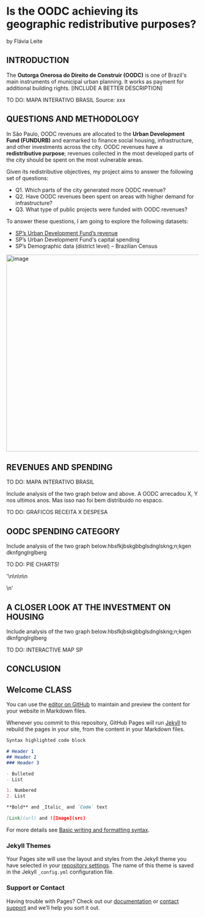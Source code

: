 # Is the OODC achieving its geographic redistributive purposes?
by Flávia Leite

## INTRODUCTION
The **Outorga Onerosa do Direito de Construir (OODC)** is one of Brazil's main instruments of  municipal urban planning.  It works as payment for additional building rights. [INCLUDE A BETTER DESCRIPTION]


TO DO: MAPA INTERATIVO BRASIL
Source: xxx





## QUESTIONS AND METHODOLOGY
In São Paulo, OODC revenues are allocated to the **Urban Development Fund (FUNDURB)** and earmarked to finance social housing, infrastructure, and other investments across the city. 
OODC revenues have a **redistributive purpose**; revenues collected in the most developed parts of the city should be spent on the most vulnerable areas. 

Given its redistributive objectives, my project aims to answer the following set of questions: 
* Q1. Which parts of the city generated more OODC revenue?
* Q2. Have OODC revenues been spent on areas with higher demand for infrastructure?
* Q3. What type of public projects were funded with OODC revenues? 

To answer these questions, I am going to explore the following datasets:
* [SP’s Urban Development Fund’s revenue](https://monitoramentopde.gestaourbana.prefeitura.sp.gov.br/) 
* SP’s Urban Development Fund's capital spending
* SP’s Demographic data (district level) – Brazilian Census

<img width="516" alt="image" src="https://user-images.githubusercontent.com/97998623/166829046-9132010d-3f93-41c9-af93-8c235a252d77.png">




## REVENUES AND SPENDING

TO DO: MAPA INTERATIVO BRASIL

Include analysis of the two graph below and above. A OODC arrecadou X, Y nos ultimos anos. Mas isso nao foi bem distribuido no espaco.

TO DO: GRAFICOS RECEITA X DESPESA





## OODC SPENDING CATEGORY
Include analysis of the two graph below.hbsfkjbskgbbglsdnglskng;n;kgen
dknfgnglrglberg

TO DO: PIE CHARTS!
<script src="https://cdn.plot.ly/plotly-latest.min.js"></script>
'\n\n<style>\n\n</style>\n\n<div id="fig_el53126124088666569157537607"></div>\n<script>\nfunction mpld3_load_lib(url, callback){\n  var s = document.createElement(\'script\');\n  s.src = url;\n  s.async = true;\n  s.onreadystatechange = s.onload = callback;\n  s.onerror = function(){console.warn("failed to load library " + url);};\n  document.getElementsByTagName("head")[0].appendChild(s);\n}\n\nif(typeof(mpld3) !== "undefined" && mpld3._mpld3IsLoaded){\n   // already loaded: just create the figure\n   !function(mpld3){\n       \n       mpld3.draw_figure("fig_el53126124088666569157537607", {"width": 432.0, "height": 720.0, "axes": [{"bbox": [0.125, 0.125, 0.775, 0.755], "xlim": [-1.1215078626502872, 1.1102030754755123], "ylim": [-1.8203834171093363, 1.8031472458691125], "xdomain": [-1.1215078626502872, 1.1102030754755123], "ydomain": [-1.8203834171093363, 1.8031472458691125], "xscale": "linear", "yscale": "linear", "axes": [{"position": "bottom", "nticks": 0, "tickvalues": [], "tickformat_formatter": "", "tickformat": "", "scale": "linear", "fontsize": null, "grid": {"gridOn": false}, "visible": true}, {"position": "left", "nticks": 0, "tickvalues": [], "tickformat_formatter": "", "tickformat": "", "scale": "linear", "fontsize": null, "grid": {"gridOn": false}, "visible": true}], "axesbg": "#FFFFFF", "axesbgalpha": null, "zoomable": true, "id": "el531268486299024", "lines": [], "paths": [{"data": "data01", "xindex": 0, "yindex": 1, "coordinates": "data", "pathcodes": ["M", "C", "C", "L", "L", "Z"], "id": "el531268486196016", "dasharray": "none", "alpha": 1, "facecolor": "#BC8F8F", "edgecolor": "none", "edgewidth": 1.0, "zorder": 1}, {"data": "data02", "xindex": 0, "yindex": 1, "coordinates": "data", "pathcodes": ["M", "C", "C", "L", "L", "Z"], "id": "el531268509179984", "dasharray": "none", "alpha": 1, "facecolor": "#708090", "edgecolor": "none", "edgewidth": 1.0, "zorder": 1}, {"data": "data03", "xindex": 0, "yindex": 1, "coordinates": "data", "pathcodes": ["M", "C", "C", "L", "L", "Z"], "id": "el531268509181520", "dasharray": "none", "alpha": 1, "facecolor": "#8FBC8F", "edgecolor": "none", "edgewidth": 1.0, "zorder": 1}, {"data": "data04", "xindex": 0, "yindex": 1, "coordinates": "data", "pathcodes": ["M", "C", "C", "L", "L", "Z"], "id": "el531268509189200", "dasharray": "none", "alpha": 1, "facecolor": "#EEE8AA", "edgecolor": "none", "edgewidth": 1.0, "zorder": 1}, {"data": "data05", "xindex": 0, "yindex": 1, "coordinates": "data", "pathcodes": ["M", "C", "C", "C", "C", "L", "L", "Z"], "id": "el531268509184400", "dasharray": "none", "alpha": 1, "facecolor": "#CD5C5C", "edgecolor": "none", "edgewidth": 1.0, "zorder": 1}, {"data": "data06", "xindex": 0, "yindex": 1, "coordinates": "data", "pathcodes": ["M", "C", "C", "C", "C", "L", "L", "Z"], "id": "el531268509179552", "dasharray": "none", "alpha": 1, "facecolor": "#D2691E", "edgecolor": "none", "edgewidth": 1.0, "zorder": 1}, {"data": "data07", "xindex": 0, "yindex": 1, "coordinates": "data", "pathcodes": ["M", "C", "C", "L", "L", "Z"], "id": "el531268509190640", "dasharray": "none", "alpha": 1, "facecolor": "#B0C4DE", "edgecolor": "none", "edgewidth": 1.0, "zorder": 1}, {"data": "data08", "xindex": 0, "yindex": 1, "coordinates": "axes", "pathcodes": ["M", "L", "L", "L", "Z"], "id": "el531268486065136", "dasharray": "none", "alpha": 1, "facecolor": "#BC8F8F", "edgecolor": "none", "edgewidth": 1.0, "zorder": 1000001.0}, {"data": "data08", "xindex": 0, "yindex": 2, "coordinates": "axes", "pathcodes": ["M", "L", "L", "L", "Z"], "id": "el531268486069168", "dasharray": "none", "alpha": 1, "facecolor": "#708090", "edgecolor": "none", "edgewidth": 1.0, "zorder": 1000001.0}, {"data": "data08", "xindex": 0, "yindex": 3, "coordinates": "axes", "pathcodes": ["M", "L", "L", "L", "Z"], "id": "el531268486074544", "dasharray": "none", "alpha": 1, "facecolor": "#8FBC8F", "edgecolor": "none", "edgewidth": 1.0, "zorder": 1000001.0}, {"data": "data08", "xindex": 0, "yindex": 4, "coordinates": "axes", "pathcodes": ["M", "L", "L", "L", "Z"], "id": "el531268486061776", "dasharray": "none", "alpha": 1, "facecolor": "#EEE8AA", "edgecolor": "none", "edgewidth": 1.0, "zorder": 1000001.0}, {"data": "data08", "xindex": 5, "yindex": 1, "coordinates": "axes", "pathcodes": ["M", "L", "L", "L", "Z"], "id": "el531268486064656", "dasharray": "none", "alpha": 1, "facecolor": "#CD5C5C", "edgecolor": "none", "edgewidth": 1.0, "zorder": 1000001.0}, {"data": "data08", "xindex": 5, "yindex": 2, "coordinates": "axes", "pathcodes": ["M", "L", "L", "L", "Z"], "id": "el531268486066432", "dasharray": "none", "alpha": 1, "facecolor": "#D2691E", "edgecolor": "none", "edgewidth": 1.0, "zorder": 1000001.0}, {"data": "data08", "xindex": 5, "yindex": 3, "coordinates": "axes", "pathcodes": ["M", "L", "L", "L", "Z"], "id": "el531268486070032", "dasharray": "none", "alpha": 1, "facecolor": "#B0C4DE", "edgecolor": "none", "edgewidth": 1.0, "zorder": 1000001.0}, {"data": "data09", "xindex": 0, "yindex": 1, "coordinates": "axes", "pathcodes": ["M", "L", "S", "L", "S", "L", "S", "L", "S", "Z"], "id": "el531268509186032", "dasharray": "none", "alpha": 0.8, "facecolor": "rgba(255, 255, 255, 0.8)", "edgecolor": "rgba(204, 204, 204, 0.8)", "edgewidth": 1.0, "zorder": 1000000.0}], "markers": [], "texts": [{"text": "3%", "position": [-0.0992934531543818, 1.0955093838761396], "coordinates": "data", "h_anchor": "middle", "v_baseline": "central", "rotation": -0.0, "fontsize": 10.0, "color": "#000000", "alpha": 1, "zorder": 3, "id": "el531268509193376"}, {"text": "3%", "position": [-0.29617888678988535, 1.059376263194482], "coordinates": "data", "h_anchor": "middle", "v_baseline": "central", "rotation": -0.0, "fontsize": 10.0, "color": "#000000", "alpha": 1, "zorder": 3, "id": "el531268509190928"}, {"text": "10%", "position": [-0.6830261104650502, 0.8622501565224475], "coordinates": "data", "h_anchor": "middle", "v_baseline": "central", "rotation": -0.0, "fontsize": 10.0, "color": "#000000", "alpha": 1, "zorder": 3, "id": "el531268509185024"}, {"text": "1%", "position": [-0.9220972051033528, 0.5997805801629338], "coordinates": "data", "h_anchor": "middle", "v_baseline": "central", "rotation": -0.0, "fontsize": 10.0, "color": "#000000", "alpha": 1, "zorder": 3, "id": "el531268509185792"}, {"text": "43%", "position": [-0.7685239011004293, -0.7870012791840797], "coordinates": "data", "h_anchor": "middle", "v_baseline": "central", "rotation": -0.0, "fontsize": 10.0, "color": "#000000", "alpha": 1, "zorder": 3, "id": "el531268509178448"}, {"text": "29%", "position": [1.096765914117043, -0.08428837186117154], "coordinates": "data", "h_anchor": "middle", "v_baseline": "central", "rotation": -0.0, "fontsize": 10.0, "color": "#000000", "alpha": 1, "zorder": 3, "id": "el531268509192944"}, {"text": "12%", "position": [0.3952921553676931, 1.0265203903989262], "coordinates": "data", "h_anchor": "middle", "v_baseline": "central", "rotation": -0.0, "fontsize": 10.0, "color": "#000000", "alpha": 1, "zorder": 3, "id": "el531268509182000"}, {"text": "OODC: % Spending by category in SP (2013 to 2020)", "position": [0.49999999999999994, 0.911037527593819], "coordinates": "axes", "h_anchor": "middle", "v_baseline": "auto", "rotation": -0.0, "fontsize": 12.0, "color": "#000000", "alpha": 1, "zorder": 3, "id": "el531268486200144"}, {"text": "Community Development", "position": [0.13679808841099164, 0.16872700515084627], "coordinates": "axes", "h_anchor": "start", "v_baseline": "auto", "rotation": -0.0, "fontsize": 10.0, "color": "#000000", "alpha": 1, "zorder": 1000003.0, "id": "el531268486065184"}, {"text": "Culture", "position": [0.13679808841099164, 0.14113318616629877], "coordinates": "axes", "h_anchor": "start", "v_baseline": "auto", "rotation": -0.0, "fontsize": 10.0, "color": "#000000", "alpha": 1, "zorder": 1000003.0, "id": "el531268486067824"}, {"text": "Green Spaces", "position": [0.13679808841099164, 0.11353936718175134], "coordinates": "axes", "h_anchor": "start", "v_baseline": "auto", "rotation": -0.0, "fontsize": 10.0, "color": "#000000", "alpha": 1, "zorder": 1000003.0, "id": "el531268486070704"}, {"text": "Local planning", "position": [0.13679808841099164, 0.08594554819720385], "coordinates": "axes", "h_anchor": "start", "v_baseline": "auto", "rotation": -0.0, "fontsize": 10.0, "color": "#000000", "alpha": 1, "zorder": 1000003.0, "id": "el531268486076272"}, {"text": "Social Housing", "position": [0.6613649940262843, 0.16872700515084627], "coordinates": "axes", "h_anchor": "start", "v_baseline": "auto", "rotation": -0.0, "fontsize": 10.0, "color": "#000000", "alpha": 1, "zorder": 1000003.0, "id": "el531268486062304"}, {"text": "Transportation", "position": [0.6613649940262843, 0.14113318616629877], "coordinates": "axes", "h_anchor": "start", "v_baseline": "auto", "rotation": -0.0, "fontsize": 10.0, "color": "#000000", "alpha": 1, "zorder": 1000003.0, "id": "el531268486063888"}, {"text": "Water and sanitation", "position": [0.6613649940262843, 0.11353936718175134], "coordinates": "axes", "h_anchor": "start", "v_baseline": "auto", "rotation": -0.0, "fontsize": 10.0, "color": "#000000", "alpha": 1, "zorder": 1000003.0, "id": "el531268486067200"}], "collections": [], "images": [], "sharex": [], "sharey": []}], "data": {"data01": [[6.123233995736766e-17, 1.0], [-0.03013506461640355, 1.0], [-0.06025473371217985, 0.9986378168208477], [-0.09026677559489255, 0.9959176217055813], [-0.12027881747760524, 0.9931974265903148], [-0.15015256680667838, 0.9891219989469453], [-0.17979654493899383, 0.9837038184474026], [0.0, 0.0], [6.123233995736766e-17, 1.0]], "data02": [[-0.17979654493899383, 0.9837038184474026], [-0.20991570933420745, 0.9781987857402448], [-0.23976615834766554, 0.971313367950928], [-0.2692535334453503, 0.9630693301768017], [-0.29874090854303503, 0.9548252924026754], [-0.3278341066715942, 0.9452313303905084], [-0.3564411629991398, 0.9343177710606925], [0.0, 0.0], [-0.17979654493899383, 0.9837038184474026]], "data03": [[-0.3564411629991398, 0.9343177710606925], [-0.4517629816564186, 0.8979526060667512], [-0.5409607632914332, 0.8472131531771198], [-0.6209328276955002, 0.7838637786567704], [-0.7009048920995672, 0.720514404136421], [-0.7707134109683641, 0.6452980028565695], [-0.8279309281768183, 0.5608300795858511], [0.0, 0.0], [-0.3564411629991398, 0.9343177710606925]], "data04": [[-0.8279309281768183, 0.5608300795858511], [-0.831425800983998, 0.5556707391859123], [-0.8348723709756273, 0.550478843472513], [-0.8382701864575932, 0.5452550728753947], [-0.8416680019395592, 0.5400313022782763], [-0.8450169144705316, 0.5347758850097891], [-0.8483164851550057, 0.529489509824564], [0.0, 0.0], [-0.8279309281768183, 0.5608300795858511]], "data05": [[-0.8483164851550057, 0.529489509824564], [-0.9690491088952695, 0.33605890711287456], [-1.0200664563718418, 0.10703358858605412], [-0.9928518190467142, -0.11935353122396798], [-0.9656371817215864, -0.3457406510339901], [-0.8617941753185054, -0.5561497674976702], [-0.6986580919094811, -0.7154557083491633], [-0.5355220085004568, -0.8747616492006564], [-0.3227056011543543, -0.9735773515670043], [-0.09573590926312166, -0.9954067689530564], [0.13123378262811097, -1.0172361863391084], [0.35898262652019497, -0.9607930257642786], [0.5494907993678803, -0.8354997674506247], [0.0, 0.0], [-0.8483164851550057, 0.529489509824564]], "data06": [[0.5494907993678803, -0.8354997674506247], [0.6770823947439415, -0.7515854320226878], [0.783772490795566, -0.6395482105150754], [0.8613519668570759, -0.5080086507053267], [0.9389314429185859, -0.3764690908955781], [0.9853581746521023, -0.22888970825967242], [0.9970599219245846, -0.07662579260106415], [1.008761669197067, 0.07563812305754412], [0.9854304069468109, 0.22857852910009552], [0.9288613266131635, 0.3704276392528425], [0.872292246279516, 0.5122767494055895], [0.7839744156106165, 0.6393006699268452], [0.6707033269316489, 0.7417257223818099], [0.0, 0.0], [0.5494907993678803, -0.8354997674506247]], "data07": [[0.6707033269316489, 0.7417257223818099], [0.5795675016295426, 0.8241350273153114], [0.4740188146128467, 0.8890462280366249], [0.35935650487972093, 0.9332003549081146], [0.24469419514659518, 0.9773544817796043], [0.1228698579609718, 1.0000000150988846], [-1.2288511866324489e-07, 0.9999999999999925], [0.0, 0.0], [0.6707033269316489, 0.7417257223818099]], "data08": [[0.053166069295101565, 0.16872700515084627, 0.14113318616629877, 0.11353936718175134, 0.08594554819720385, 0.5777329749103942], [0.11290322580645162, 0.16872700515084627, 0.14113318616629877, 0.11353936718175134, 0.08594554819720385, 0.6374701314217442], [0.11290322580645162, 0.1816041206769684, 0.15401030169242091, 0.12641648270787348, 0.098822663723326, 0.6374701314217442], [0.053166069295101565, 0.1816041206769684, 0.15401030169242091, 0.12641648270787348, 0.098822663723326, 0.5777329749103942]], "data09": [[0.04719235364396657, 0.07490802060338489], [0.9790919952210274, 0.07490802060338489], [0.9850657108721624, 0.07490802060338489], [0.9850657108721624, 0.0785871964679912], [0.9850657108721624, 0.18712288447387787], [0.9850657108721624, 0.19080206033848424], [0.9790919952210274, 0.19080206033848424], [0.04719235364396657, 0.19080206033848424], [0.04121863799283157, 0.19080206033848424], [0.04121863799283157, 0.18712288447387787], [0.04121863799283157, 0.0785871964679912], [0.04121863799283157, 0.07490802060338489], [0.04719235364396657, 0.07490802060338489]]}, "id": "el5312612408866656", "plugins": [{"type": "reset"}, {"type": "zoom", "button": true, "enabled": false}, {"type": "boxzoom", "button": true, "enabled": false}]});\n   }(mpld3);\n}else if(typeof define === "function" && define.amd){\n   // require.js is available: use it to load d3/mpld3\n   require.config({paths: {d3: "https://d3js.org/d3.v5"}});\n   require(["d3"], function(d3){\n      window.d3 = d3;\n      mpld3_load_lib("https://mpld3.github.io/js/mpld3.v0.5.7.js", function(){\n         \n         mpld3.draw_figure("fig_el53126124088666569157537607", {"width": 432.0, "height": 720.0, "axes": [{"bbox": [0.125, 0.125, 0.775, 0.755], "xlim": [-1.1215078626502872, 1.1102030754755123], "ylim": [-1.8203834171093363, 1.8031472458691125], "xdomain": [-1.1215078626502872, 1.1102030754755123], "ydomain": [-1.8203834171093363, 1.8031472458691125], "xscale": "linear", "yscale": "linear", "axes": [{"position": "bottom", "nticks": 0, "tickvalues": [], "tickformat_formatter": "", "tickformat": "", "scale": "linear", "fontsize": null, "grid": {"gridOn": false}, "visible": true}, {"position": "left", "nticks": 0, "tickvalues": [], "tickformat_formatter": "", "tickformat": "", "scale": "linear", "fontsize": null, "grid": {"gridOn": false}, "visible": true}], "axesbg": "#FFFFFF", "axesbgalpha": null, "zoomable": true, "id": "el531268486299024", "lines": [], "paths": [{"data": "data01", "xindex": 0, "yindex": 1, "coordinates": "data", "pathcodes": ["M", "C", "C", "L", "L", "Z"], "id": "el531268486196016", "dasharray": "none", "alpha": 1, "facecolor": "#BC8F8F", "edgecolor": "none", "edgewidth": 1.0, "zorder": 1}, {"data": "data02", "xindex": 0, "yindex": 1, "coordinates": "data", "pathcodes": ["M", "C", "C", "L", "L", "Z"], "id": "el531268509179984", "dasharray": "none", "alpha": 1, "facecolor": "#708090", "edgecolor": "none", "edgewidth": 1.0, "zorder": 1}, {"data": "data03", "xindex": 0, "yindex": 1, "coordinates": "data", "pathcodes": ["M", "C", "C", "L", "L", "Z"], "id": "el531268509181520", "dasharray": "none", "alpha": 1, "facecolor": "#8FBC8F", "edgecolor": "none", "edgewidth": 1.0, "zorder": 1}, {"data": "data04", "xindex": 0, "yindex": 1, "coordinates": "data", "pathcodes": ["M", "C", "C", "L", "L", "Z"], "id": "el531268509189200", "dasharray": "none", "alpha": 1, "facecolor": "#EEE8AA", "edgecolor": "none", "edgewidth": 1.0, "zorder": 1}, {"data": "data05", "xindex": 0, "yindex": 1, "coordinates": "data", "pathcodes": ["M", "C", "C", "C", "C", "L", "L", "Z"], "id": "el531268509184400", "dasharray": "none", "alpha": 1, "facecolor": "#CD5C5C", "edgecolor": "none", "edgewidth": 1.0, "zorder": 1}, {"data": "data06", "xindex": 0, "yindex": 1, "coordinates": "data", "pathcodes": ["M", "C", "C", "C", "C", "L", "L", "Z"], "id": "el531268509179552", "dasharray": "none", "alpha": 1, "facecolor": "#D2691E", "edgecolor": "none", "edgewidth": 1.0, "zorder": 1}, {"data": "data07", "xindex": 0, "yindex": 1, "coordinates": "data", "pathcodes": ["M", "C", "C", "L", "L", "Z"], "id": "el531268509190640", "dasharray": "none", "alpha": 1, "facecolor": "#B0C4DE", "edgecolor": "none", "edgewidth": 1.0, "zorder": 1}, {"data": "data08", "xindex": 0, "yindex": 1, "coordinates": "axes", "pathcodes": ["M", "L", "L", "L", "Z"], "id": "el531268486065136", "dasharray": "none", "alpha": 1, "facecolor": "#BC8F8F", "edgecolor": "none", "edgewidth": 1.0, "zorder": 1000001.0}, {"data": "data08", "xindex": 0, "yindex": 2, "coordinates": "axes", "pathcodes": ["M", "L", "L", "L", "Z"], "id": "el531268486069168", "dasharray": "none", "alpha": 1, "facecolor": "#708090", "edgecolor": "none", "edgewidth": 1.0, "zorder": 1000001.0}, {"data": "data08", "xindex": 0, "yindex": 3, "coordinates": "axes", "pathcodes": ["M", "L", "L", "L", "Z"], "id": "el531268486074544", "dasharray": "none", "alpha": 1, "facecolor": "#8FBC8F", "edgecolor": "none", "edgewidth": 1.0, "zorder": 1000001.0}, {"data": "data08", "xindex": 0, "yindex": 4, "coordinates": "axes", "pathcodes": ["M", "L", "L", "L", "Z"], "id": "el531268486061776", "dasharray": "none", "alpha": 1, "facecolor": "#EEE8AA", "edgecolor": "none", "edgewidth": 1.0, "zorder": 1000001.0}, {"data": "data08", "xindex": 5, "yindex": 1, "coordinates": "axes", "pathcodes": ["M", "L", "L", "L", "Z"], "id": "el531268486064656", "dasharray": "none", "alpha": 1, "facecolor": "#CD5C5C", "edgecolor": "none", "edgewidth": 1.0, "zorder": 1000001.0}, {"data": "data08", "xindex": 5, "yindex": 2, "coordinates": "axes", "pathcodes": ["M", "L", "L", "L", "Z"], "id": "el531268486066432", "dasharray": "none", "alpha": 1, "facecolor": "#D2691E", "edgecolor": "none", "edgewidth": 1.0, "zorder": 1000001.0}, {"data": "data08", "xindex": 5, "yindex": 3, "coordinates": "axes", "pathcodes": ["M", "L", "L", "L", "Z"], "id": "el531268486070032", "dasharray": "none", "alpha": 1, "facecolor": "#B0C4DE", "edgecolor": "none", "edgewidth": 1.0, "zorder": 1000001.0}, {"data": "data09", "xindex": 0, "yindex": 1, "coordinates": "axes", "pathcodes": ["M", "L", "S", "L", "S", "L", "S", "L", "S", "Z"], "id": "el531268509186032", "dasharray": "none", "alpha": 0.8, "facecolor": "rgba(255, 255, 255, 0.8)", "edgecolor": "rgba(204, 204, 204, 0.8)", "edgewidth": 1.0, "zorder": 1000000.0}], "markers": [], "texts": [{"text": "3%", "position": [-0.0992934531543818, 1.0955093838761396], "coordinates": "data", "h_anchor": "middle", "v_baseline": "central", "rotation": -0.0, "fontsize": 10.0, "color": "#000000", "alpha": 1, "zorder": 3, "id": "el531268509193376"}, {"text": "3%", "position": [-0.29617888678988535, 1.059376263194482], "coordinates": "data", "h_anchor": "middle", "v_baseline": "central", "rotation": -0.0, "fontsize": 10.0, "color": "#000000", "alpha": 1, "zorder": 3, "id": "el531268509190928"}, {"text": "10%", "position": [-0.6830261104650502, 0.8622501565224475], "coordinates": "data", "h_anchor": "middle", "v_baseline": "central", "rotation": -0.0, "fontsize": 10.0, "color": "#000000", "alpha": 1, "zorder": 3, "id": "el531268509185024"}, {"text": "1%", "position": [-0.9220972051033528, 0.5997805801629338], "coordinates": "data", "h_anchor": "middle", "v_baseline": "central", "rotation": -0.0, "fontsize": 10.0, "color": "#000000", "alpha": 1, "zorder": 3, "id": "el531268509185792"}, {"text": "43%", "position": [-0.7685239011004293, -0.7870012791840797], "coordinates": "data", "h_anchor": "middle", "v_baseline": "central", "rotation": -0.0, "fontsize": 10.0, "color": "#000000", "alpha": 1, "zorder": 3, "id": "el531268509178448"}, {"text": "29%", "position": [1.096765914117043, -0.08428837186117154], "coordinates": "data", "h_anchor": "middle", "v_baseline": "central", "rotation": -0.0, "fontsize": 10.0, "color": "#000000", "alpha": 1, "zorder": 3, "id": "el531268509192944"}, {"text": "12%", "position": [0.3952921553676931, 1.0265203903989262], "coordinates": "data", "h_anchor": "middle", "v_baseline": "central", "rotation": -0.0, "fontsize": 10.0, "color": "#000000", "alpha": 1, "zorder": 3, "id": "el531268509182000"}, {"text": "OODC: % Spending by category in SP (2013 to 2020)", "position": [0.49999999999999994, 0.911037527593819], "coordinates": "axes", "h_anchor": "middle", "v_baseline": "auto", "rotation": -0.0, "fontsize": 12.0, "color": "#000000", "alpha": 1, "zorder": 3, "id": "el531268486200144"}, {"text": "Community Development", "position": [0.13679808841099164, 0.16872700515084627], "coordinates": "axes", "h_anchor": "start", "v_baseline": "auto", "rotation": -0.0, "fontsize": 10.0, "color": "#000000", "alpha": 1, "zorder": 1000003.0, "id": "el531268486065184"}, {"text": "Culture", "position": [0.13679808841099164, 0.14113318616629877], "coordinates": "axes", "h_anchor": "start", "v_baseline": "auto", "rotation": -0.0, "fontsize": 10.0, "color": "#000000", "alpha": 1, "zorder": 1000003.0, "id": "el531268486067824"}, {"text": "Green Spaces", "position": [0.13679808841099164, 0.11353936718175134], "coordinates": "axes", "h_anchor": "start", "v_baseline": "auto", "rotation": -0.0, "fontsize": 10.0, "color": "#000000", "alpha": 1, "zorder": 1000003.0, "id": "el531268486070704"}, {"text": "Local planning", "position": [0.13679808841099164, 0.08594554819720385], "coordinates": "axes", "h_anchor": "start", "v_baseline": "auto", "rotation": -0.0, "fontsize": 10.0, "color": "#000000", "alpha": 1, "zorder": 1000003.0, "id": "el531268486076272"}, {"text": "Social Housing", "position": [0.6613649940262843, 0.16872700515084627], "coordinates": "axes", "h_anchor": "start", "v_baseline": "auto", "rotation": -0.0, "fontsize": 10.0, "color": "#000000", "alpha": 1, "zorder": 1000003.0, "id": "el531268486062304"}, {"text": "Transportation", "position": [0.6613649940262843, 0.14113318616629877], "coordinates": "axes", "h_anchor": "start", "v_baseline": "auto", "rotation": -0.0, "fontsize": 10.0, "color": "#000000", "alpha": 1, "zorder": 1000003.0, "id": "el531268486063888"}, {"text": "Water and sanitation", "position": [0.6613649940262843, 0.11353936718175134], "coordinates": "axes", "h_anchor": "start", "v_baseline": "auto", "rotation": -0.0, "fontsize": 10.0, "color": "#000000", "alpha": 1, "zorder": 1000003.0, "id": "el531268486067200"}], "collections": [], "images": [], "sharex": [], "sharey": []}], "data": {"data01": [[6.123233995736766e-17, 1.0], [-0.03013506461640355, 1.0], [-0.06025473371217985, 0.9986378168208477], [-0.09026677559489255, 0.9959176217055813], [-0.12027881747760524, 0.9931974265903148], [-0.15015256680667838, 0.9891219989469453], [-0.17979654493899383, 0.9837038184474026], [0.0, 0.0], [6.123233995736766e-17, 1.0]], "data02": [[-0.17979654493899383, 0.9837038184474026], [-0.20991570933420745, 0.9781987857402448], [-0.23976615834766554, 0.971313367950928], [-0.2692535334453503, 0.9630693301768017], [-0.29874090854303503, 0.9548252924026754], [-0.3278341066715942, 0.9452313303905084], [-0.3564411629991398, 0.9343177710606925], [0.0, 0.0], [-0.17979654493899383, 0.9837038184474026]], "data03": [[-0.3564411629991398, 0.9343177710606925], [-0.4517629816564186, 0.8979526060667512], [-0.5409607632914332, 0.8472131531771198], [-0.6209328276955002, 0.7838637786567704], [-0.7009048920995672, 0.720514404136421], [-0.7707134109683641, 0.6452980028565695], [-0.8279309281768183, 0.5608300795858511], [0.0, 0.0], [-0.3564411629991398, 0.9343177710606925]], "data04": [[-0.8279309281768183, 0.5608300795858511], [-0.831425800983998, 0.5556707391859123], [-0.8348723709756273, 0.550478843472513], [-0.8382701864575932, 0.5452550728753947], [-0.8416680019395592, 0.5400313022782763], [-0.8450169144705316, 0.5347758850097891], [-0.8483164851550057, 0.529489509824564], [0.0, 0.0], [-0.8279309281768183, 0.5608300795858511]], "data05": [[-0.8483164851550057, 0.529489509824564], [-0.9690491088952695, 0.33605890711287456], [-1.0200664563718418, 0.10703358858605412], [-0.9928518190467142, -0.11935353122396798], [-0.9656371817215864, -0.3457406510339901], [-0.8617941753185054, -0.5561497674976702], [-0.6986580919094811, -0.7154557083491633], [-0.5355220085004568, -0.8747616492006564], [-0.3227056011543543, -0.9735773515670043], [-0.09573590926312166, -0.9954067689530564], [0.13123378262811097, -1.0172361863391084], [0.35898262652019497, -0.9607930257642786], [0.5494907993678803, -0.8354997674506247], [0.0, 0.0], [-0.8483164851550057, 0.529489509824564]], "data06": [[0.5494907993678803, -0.8354997674506247], [0.6770823947439415, -0.7515854320226878], [0.783772490795566, -0.6395482105150754], [0.8613519668570759, -0.5080086507053267], [0.9389314429185859, -0.3764690908955781], [0.9853581746521023, -0.22888970825967242], [0.9970599219245846, -0.07662579260106415], [1.008761669197067, 0.07563812305754412], [0.9854304069468109, 0.22857852910009552], [0.9288613266131635, 0.3704276392528425], [0.872292246279516, 0.5122767494055895], [0.7839744156106165, 0.6393006699268452], [0.6707033269316489, 0.7417257223818099], [0.0, 0.0], [0.5494907993678803, -0.8354997674506247]], "data07": [[0.6707033269316489, 0.7417257223818099], [0.5795675016295426, 0.8241350273153114], [0.4740188146128467, 0.8890462280366249], [0.35935650487972093, 0.9332003549081146], [0.24469419514659518, 0.9773544817796043], [0.1228698579609718, 1.0000000150988846], [-1.2288511866324489e-07, 0.9999999999999925], [0.0, 0.0], [0.6707033269316489, 0.7417257223818099]], "data08": [[0.053166069295101565, 0.16872700515084627, 0.14113318616629877, 0.11353936718175134, 0.08594554819720385, 0.5777329749103942], [0.11290322580645162, 0.16872700515084627, 0.14113318616629877, 0.11353936718175134, 0.08594554819720385, 0.6374701314217442], [0.11290322580645162, 0.1816041206769684, 0.15401030169242091, 0.12641648270787348, 0.098822663723326, 0.6374701314217442], [0.053166069295101565, 0.1816041206769684, 0.15401030169242091, 0.12641648270787348, 0.098822663723326, 0.5777329749103942]], "data09": [[0.04719235364396657, 0.07490802060338489], [0.9790919952210274, 0.07490802060338489], [0.9850657108721624, 0.07490802060338489], [0.9850657108721624, 0.0785871964679912], [0.9850657108721624, 0.18712288447387787], [0.9850657108721624, 0.19080206033848424], [0.9790919952210274, 0.19080206033848424], [0.04719235364396657, 0.19080206033848424], [0.04121863799283157, 0.19080206033848424], [0.04121863799283157, 0.18712288447387787], [0.04121863799283157, 0.0785871964679912], [0.04121863799283157, 0.07490802060338489], [0.04719235364396657, 0.07490802060338489]]}, "id": "el5312612408866656", "plugins": [{"type": "reset"}, {"type": "zoom", "button": true, "enabled": false}, {"type": "boxzoom", "button": true, "enabled": false}]});\n      });\n    });\n}else{\n    // require.js not available: dynamically load d3 & mpld3\n    mpld3_load_lib("https://d3js.org/d3.v5.js", function(){\n         mpld3_load_lib("https://mpld3.github.io/js/mpld3.v0.5.7.js", function(){\n                 \n                 mpld3.draw_figure("fig_el53126124088666569157537607", {"width": 432.0, "height": 720.0, "axes": [{"bbox": [0.125, 0.125, 0.775, 0.755], "xlim": [-1.1215078626502872, 1.1102030754755123], "ylim": [-1.8203834171093363, 1.8031472458691125], "xdomain": [-1.1215078626502872, 1.1102030754755123], "ydomain": [-1.8203834171093363, 1.8031472458691125], "xscale": "linear", "yscale": "linear", "axes": [{"position": "bottom", "nticks": 0, "tickvalues": [], "tickformat_formatter": "", "tickformat": "", "scale": "linear", "fontsize": null, "grid": {"gridOn": false}, "visible": true}, {"position": "left", "nticks": 0, "tickvalues": [], "tickformat_formatter": "", "tickformat": "", "scale": "linear", "fontsize": null, "grid": {"gridOn": false}, "visible": true}], "axesbg": "#FFFFFF", "axesbgalpha": null, "zoomable": true, "id": "el531268486299024", "lines": [], "paths": [{"data": "data01", "xindex": 0, "yindex": 1, "coordinates": "data", "pathcodes": ["M", "C", "C", "L", "L", "Z"], "id": "el531268486196016", "dasharray": "none", "alpha": 1, "facecolor": "#BC8F8F", "edgecolor": "none", "edgewidth": 1.0, "zorder": 1}, {"data": "data02", "xindex": 0, "yindex": 1, "coordinates": "data", "pathcodes": ["M", "C", "C", "L", "L", "Z"], "id": "el531268509179984", "dasharray": "none", "alpha": 1, "facecolor": "#708090", "edgecolor": "none", "edgewidth": 1.0, "zorder": 1}, {"data": "data03", "xindex": 0, "yindex": 1, "coordinates": "data", "pathcodes": ["M", "C", "C", "L", "L", "Z"], "id": "el531268509181520", "dasharray": "none", "alpha": 1, "facecolor": "#8FBC8F", "edgecolor": "none", "edgewidth": 1.0, "zorder": 1}, {"data": "data04", "xindex": 0, "yindex": 1, "coordinates": "data", "pathcodes": ["M", "C", "C", "L", "L", "Z"], "id": "el531268509189200", "dasharray": "none", "alpha": 1, "facecolor": "#EEE8AA", "edgecolor": "none", "edgewidth": 1.0, "zorder": 1}, {"data": "data05", "xindex": 0, "yindex": 1, "coordinates": "data", "pathcodes": ["M", "C", "C", "C", "C", "L", "L", "Z"], "id": "el531268509184400", "dasharray": "none", "alpha": 1, "facecolor": "#CD5C5C", "edgecolor": "none", "edgewidth": 1.0, "zorder": 1}, {"data": "data06", "xindex": 0, "yindex": 1, "coordinates": "data", "pathcodes": ["M", "C", "C", "C", "C", "L", "L", "Z"], "id": "el531268509179552", "dasharray": "none", "alpha": 1, "facecolor": "#D2691E", "edgecolor": "none", "edgewidth": 1.0, "zorder": 1}, {"data": "data07", "xindex": 0, "yindex": 1, "coordinates": "data", "pathcodes": ["M", "C", "C", "L", "L", "Z"], "id": "el531268509190640", "dasharray": "none", "alpha": 1, "facecolor": "#B0C4DE", "edgecolor": "none", "edgewidth": 1.0, "zorder": 1}, {"data": "data08", "xindex": 0, "yindex": 1, "coordinates": "axes", "pathcodes": ["M", "L", "L", "L", "Z"], "id": "el531268486065136", "dasharray": "none", "alpha": 1, "facecolor": "#BC8F8F", "edgecolor": "none", "edgewidth": 1.0, "zorder": 1000001.0}, {"data": "data08", "xindex": 0, "yindex": 2, "coordinates": "axes", "pathcodes": ["M", "L", "L", "L", "Z"], "id": "el531268486069168", "dasharray": "none", "alpha": 1, "facecolor": "#708090", "edgecolor": "none", "edgewidth": 1.0, "zorder": 1000001.0}, {"data": "data08", "xindex": 0, "yindex": 3, "coordinates": "axes", "pathcodes": ["M", "L", "L", "L", "Z"], "id": "el531268486074544", "dasharray": "none", "alpha": 1, "facecolor": "#8FBC8F", "edgecolor": "none", "edgewidth": 1.0, "zorder": 1000001.0}, {"data": "data08", "xindex": 0, "yindex": 4, "coordinates": "axes", "pathcodes": ["M", "L", "L", "L", "Z"], "id": "el531268486061776", "dasharray": "none", "alpha": 1, "facecolor": "#EEE8AA", "edgecolor": "none", "edgewidth": 1.0, "zorder": 1000001.0}, {"data": "data08", "xindex": 5, "yindex": 1, "coordinates": "axes", "pathcodes": ["M", "L", "L", "L", "Z"], "id": "el531268486064656", "dasharray": "none", "alpha": 1, "facecolor": "#CD5C5C", "edgecolor": "none", "edgewidth": 1.0, "zorder": 1000001.0}, {"data": "data08", "xindex": 5, "yindex": 2, "coordinates": "axes", "pathcodes": ["M", "L", "L", "L", "Z"], "id": "el531268486066432", "dasharray": "none", "alpha": 1, "facecolor": "#D2691E", "edgecolor": "none", "edgewidth": 1.0, "zorder": 1000001.0}, {"data": "data08", "xindex": 5, "yindex": 3, "coordinates": "axes", "pathcodes": ["M", "L", "L", "L", "Z"], "id": "el531268486070032", "dasharray": "none", "alpha": 1, "facecolor": "#B0C4DE", "edgecolor": "none", "edgewidth": 1.0, "zorder": 1000001.0}, {"data": "data09", "xindex": 0, "yindex": 1, "coordinates": "axes", "pathcodes": ["M", "L", "S", "L", "S", "L", "S", "L", "S", "Z"], "id": "el531268509186032", "dasharray": "none", "alpha": 0.8, "facecolor": "rgba(255, 255, 255, 0.8)", "edgecolor": "rgba(204, 204, 204, 0.8)", "edgewidth": 1.0, "zorder": 1000000.0}], "markers": [], "texts": [{"text": "3%", "position": [-0.0992934531543818, 1.0955093838761396], "coordinates": "data", "h_anchor": "middle", "v_baseline": "central", "rotation": -0.0, "fontsize": 10.0, "color": "#000000", "alpha": 1, "zorder": 3, "id": "el531268509193376"}, {"text": "3%", "position": [-0.29617888678988535, 1.059376263194482], "coordinates": "data", "h_anchor": "middle", "v_baseline": "central", "rotation": -0.0, "fontsize": 10.0, "color": "#000000", "alpha": 1, "zorder": 3, "id": "el531268509190928"}, {"text": "10%", "position": [-0.6830261104650502, 0.8622501565224475], "coordinates": "data", "h_anchor": "middle", "v_baseline": "central", "rotation": -0.0, "fontsize": 10.0, "color": "#000000", "alpha": 1, "zorder": 3, "id": "el531268509185024"}, {"text": "1%", "position": [-0.9220972051033528, 0.5997805801629338], "coordinates": "data", "h_anchor": "middle", "v_baseline": "central", "rotation": -0.0, "fontsize": 10.0, "color": "#000000", "alpha": 1, "zorder": 3, "id": "el531268509185792"}, {"text": "43%", "position": [-0.7685239011004293, -0.7870012791840797], "coordinates": "data", "h_anchor": "middle", "v_baseline": "central", "rotation": -0.0, "fontsize": 10.0, "color": "#000000", "alpha": 1, "zorder": 3, "id": "el531268509178448"}, {"text": "29%", "position": [1.096765914117043, -0.08428837186117154], "coordinates": "data", "h_anchor": "middle", "v_baseline": "central", "rotation": -0.0, "fontsize": 10.0, "color": "#000000", "alpha": 1, "zorder": 3, "id": "el531268509192944"}, {"text": "12%", "position": [0.3952921553676931, 1.0265203903989262], "coordinates": "data", "h_anchor": "middle", "v_baseline": "central", "rotation": -0.0, "fontsize": 10.0, "color": "#000000", "alpha": 1, "zorder": 3, "id": "el531268509182000"}, {"text": "OODC: % Spending by category in SP (2013 to 2020)", "position": [0.49999999999999994, 0.911037527593819], "coordinates": "axes", "h_anchor": "middle", "v_baseline": "auto", "rotation": -0.0, "fontsize": 12.0, "color": "#000000", "alpha": 1, "zorder": 3, "id": "el531268486200144"}, {"text": "Community Development", "position": [0.13679808841099164, 0.16872700515084627], "coordinates": "axes", "h_anchor": "start", "v_baseline": "auto", "rotation": -0.0, "fontsize": 10.0, "color": "#000000", "alpha": 1, "zorder": 1000003.0, "id": "el531268486065184"}, {"text": "Culture", "position": [0.13679808841099164, 0.14113318616629877], "coordinates": "axes", "h_anchor": "start", "v_baseline": "auto", "rotation": -0.0, "fontsize": 10.0, "color": "#000000", "alpha": 1, "zorder": 1000003.0, "id": "el531268486067824"}, {"text": "Green Spaces", "position": [0.13679808841099164, 0.11353936718175134], "coordinates": "axes", "h_anchor": "start", "v_baseline": "auto", "rotation": -0.0, "fontsize": 10.0, "color": "#000000", "alpha": 1, "zorder": 1000003.0, "id": "el531268486070704"}, {"text": "Local planning", "position": [0.13679808841099164, 0.08594554819720385], "coordinates": "axes", "h_anchor": "start", "v_baseline": "auto", "rotation": -0.0, "fontsize": 10.0, "color": "#000000", "alpha": 1, "zorder": 1000003.0, "id": "el531268486076272"}, {"text": "Social Housing", "position": [0.6613649940262843, 0.16872700515084627], "coordinates": "axes", "h_anchor": "start", "v_baseline": "auto", "rotation": -0.0, "fontsize": 10.0, "color": "#000000", "alpha": 1, "zorder": 1000003.0, "id": "el531268486062304"}, {"text": "Transportation", "position": [0.6613649940262843, 0.14113318616629877], "coordinates": "axes", "h_anchor": "start", "v_baseline": "auto", "rotation": -0.0, "fontsize": 10.0, "color": "#000000", "alpha": 1, "zorder": 1000003.0, "id": "el531268486063888"}, {"text": "Water and sanitation", "position": [0.6613649940262843, 0.11353936718175134], "coordinates": "axes", "h_anchor": "start", "v_baseline": "auto", "rotation": -0.0, "fontsize": 10.0, "color": "#000000", "alpha": 1, "zorder": 1000003.0, "id": "el531268486067200"}], "collections": [], "images": [], "sharex": [], "sharey": []}], "data": {"data01": [[6.123233995736766e-17, 1.0], [-0.03013506461640355, 1.0], [-0.06025473371217985, 0.9986378168208477], [-0.09026677559489255, 0.9959176217055813], [-0.12027881747760524, 0.9931974265903148], [-0.15015256680667838, 0.9891219989469453], [-0.17979654493899383, 0.9837038184474026], [0.0, 0.0], [6.123233995736766e-17, 1.0]], "data02": [[-0.17979654493899383, 0.9837038184474026], [-0.20991570933420745, 0.9781987857402448], [-0.23976615834766554, 0.971313367950928], [-0.2692535334453503, 0.9630693301768017], [-0.29874090854303503, 0.9548252924026754], [-0.3278341066715942, 0.9452313303905084], [-0.3564411629991398, 0.9343177710606925], [0.0, 0.0], [-0.17979654493899383, 0.9837038184474026]], "data03": [[-0.3564411629991398, 0.9343177710606925], [-0.4517629816564186, 0.8979526060667512], [-0.5409607632914332, 0.8472131531771198], [-0.6209328276955002, 0.7838637786567704], [-0.7009048920995672, 0.720514404136421], [-0.7707134109683641, 0.6452980028565695], [-0.8279309281768183, 0.5608300795858511], [0.0, 0.0], [-0.3564411629991398, 0.9343177710606925]], "data04": [[-0.8279309281768183, 0.5608300795858511], [-0.831425800983998, 0.5556707391859123], [-0.8348723709756273, 0.550478843472513], [-0.8382701864575932, 0.5452550728753947], [-0.8416680019395592, 0.5400313022782763], [-0.8450169144705316, 0.5347758850097891], [-0.8483164851550057, 0.529489509824564], [0.0, 0.0], [-0.8279309281768183, 0.5608300795858511]], "data05": [[-0.8483164851550057, 0.529489509824564], [-0.9690491088952695, 0.33605890711287456], [-1.0200664563718418, 0.10703358858605412], [-0.9928518190467142, -0.11935353122396798], [-0.9656371817215864, -0.3457406510339901], [-0.8617941753185054, -0.5561497674976702], [-0.6986580919094811, -0.7154557083491633], [-0.5355220085004568, -0.8747616492006564], [-0.3227056011543543, -0.9735773515670043], [-0.09573590926312166, -0.9954067689530564], [0.13123378262811097, -1.0172361863391084], [0.35898262652019497, -0.9607930257642786], [0.5494907993678803, -0.8354997674506247], [0.0, 0.0], [-0.8483164851550057, 0.529489509824564]], "data06": [[0.5494907993678803, -0.8354997674506247], [0.6770823947439415, -0.7515854320226878], [0.783772490795566, -0.6395482105150754], [0.8613519668570759, -0.5080086507053267], [0.9389314429185859, -0.3764690908955781], [0.9853581746521023, -0.22888970825967242], [0.9970599219245846, -0.07662579260106415], [1.008761669197067, 0.07563812305754412], [0.9854304069468109, 0.22857852910009552], [0.9288613266131635, 0.3704276392528425], [0.872292246279516, 0.5122767494055895], [0.7839744156106165, 0.6393006699268452], [0.6707033269316489, 0.7417257223818099], [0.0, 0.0], [0.5494907993678803, -0.8354997674506247]], "data07": [[0.6707033269316489, 0.7417257223818099], [0.5795675016295426, 0.8241350273153114], [0.4740188146128467, 0.8890462280366249], [0.35935650487972093, 0.9332003549081146], [0.24469419514659518, 0.9773544817796043], [0.1228698579609718, 1.0000000150988846], [-1.2288511866324489e-07, 0.9999999999999925], [0.0, 0.0], [0.6707033269316489, 0.7417257223818099]], "data08": [[0.053166069295101565, 0.16872700515084627, 0.14113318616629877, 0.11353936718175134, 0.08594554819720385, 0.5777329749103942], [0.11290322580645162, 0.16872700515084627, 0.14113318616629877, 0.11353936718175134, 0.08594554819720385, 0.6374701314217442], [0.11290322580645162, 0.1816041206769684, 0.15401030169242091, 0.12641648270787348, 0.098822663723326, 0.6374701314217442], [0.053166069295101565, 0.1816041206769684, 0.15401030169242091, 0.12641648270787348, 0.098822663723326, 0.5777329749103942]], "data09": [[0.04719235364396657, 0.07490802060338489], [0.9790919952210274, 0.07490802060338489], [0.9850657108721624, 0.07490802060338489], [0.9850657108721624, 0.0785871964679912], [0.9850657108721624, 0.18712288447387787], [0.9850657108721624, 0.19080206033848424], [0.9790919952210274, 0.19080206033848424], [0.04719235364396657, 0.19080206033848424], [0.04121863799283157, 0.19080206033848424], [0.04121863799283157, 0.18712288447387787], [0.04121863799283157, 0.0785871964679912], [0.04121863799283157, 0.07490802060338489], [0.04719235364396657, 0.07490802060338489]]}, "id": "el5312612408866656", "plugins": [{"type": "reset"}, {"type": "zoom", "button": true, "enabled": false}, {"type": "boxzoom", "button": true, "enabled": false}]});\n            })\n         });\n}\n</script>'





## A CLOSER LOOK AT THE INVESTMENT ON HOUSING
Include analysis of the two graph below.hbsfkjbskgbbglsdnglskng;n;kgen
dknfgnglrglberg

TO DO: INTERACTIVE MAP SP





## CONCLUSION











## Welcome CLASS

You can use the [editor on GitHub](https://github.com/flavia-leite/OODC_Sao_Paulo/edit/gh-pages/index.md) to maintain and preview the content for your website in Markdown files.

Whenever you commit to this repository, GitHub Pages will run [Jekyll](https://jekyllrb.com/) to rebuild the pages in your site, from the content in your Markdown files.

```markdown
Syntax highlighted code block

# Header 1
## Header 2
### Header 3

- Bulleted
- List

1. Numbered
2. List

**Bold** and _Italic_ and `Code` text

[Link](url) and ![Image](src)
```

For more details see [Basic writing and formatting syntax](https://docs.github.com/en/github/writing-on-github/getting-started-with-writing-and-formatting-on-github/basic-writing-and-formatting-syntax).

### Jekyll Themes

Your Pages site will use the layout and styles from the Jekyll theme you have selected in your [repository settings](https://github.com/flavia-leite/OODC_Sao_Paulo/settings/pages). The name of this theme is saved in the Jekyll `_config.yml` configuration file.

### Support or Contact

Having trouble with Pages? Check out our [documentation](https://docs.github.com/categories/github-pages-basics/) or [contact support](https://support.github.com/contact) and we’ll help you sort it out.
